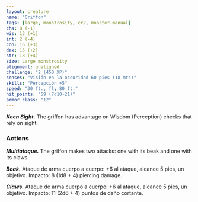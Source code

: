 ```yaml
---
layout: creature
name: "Griffon"
tags: [large, monstrosity, cr2, monster-manual]
cha: 8 (-1)
wis: 13 (+1)
int: 2 (-4)
con: 16 (+3)
dex: 15 (+2)
str: 18 (+4)
size: Large monstrosity
alignment: unaligned
challenge: "2 (450 XP)"
senses: "Visión en la oscuridad 60 pies (18 mts)"
skills: "Percepción +5"
speed: "30 ft., fly 80 ft."
hit_points: "59 (7d10+21)"
armor_class: "12"
---
```


***Keen Sight.*** The griffon has advantage on Wisdom (Perception) checks that rely on sight.

### Actions

***Multiataque.*** The griffon makes two attacks: one with its beak and one with its claws.

***Beak.*** Ataque de arma cuerpo a cuerpo: +6 al ataque, alcance 5 pies, un objetivo. Impacto: 8 (1d8 + 4) piercing damage.

***Claws.*** Ataque de arma cuerpo a cuerpo: +6 al ataque, alcance 5 pies, un objetivo. Impacto: 11 (2d6 + 4) puntos de daño cortante.